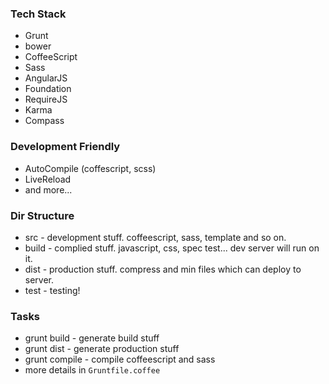 ### Tech Stack

* Grunt
* bower
* CoffeeScript
* Sass
* AngularJS
* Foundation
* RequireJS
* Karma
* Compass

### Development Friendly

* AutoCompile (coffescript, scss)
* LiveReload
* and more...

### Dir Structure

* src - development stuff. coffeescript, sass, template and so on.
* build - complied stuff. javascript, css, spec test... dev server will run on it.
* dist - production stuff. compress and min files which can deploy to server.
* test - testing!

### Tasks

* grunt build - generate build stuff
* grunt dist - generate production stuff
* grunt compile - compile coffeescript and sass
* more details in `Gruntfile.coffee`

